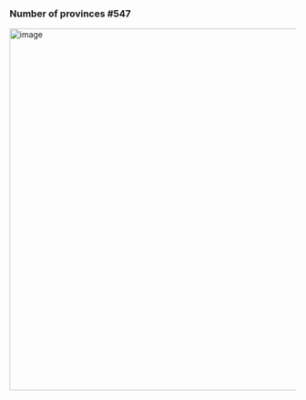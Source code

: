 ### Number of provinces #547
<img width="1171" height="634" alt="image" src="https://github.com/user-attachments/assets/4dc4a9da-400e-44aa-b536-1c39c5383279" />
